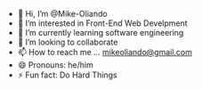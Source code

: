 - 👋 Hi, I’m @Mike-Oliando
- 👀 I’m interested in Front-End Web Develpment
- 🌱 I’m currently learning software engineering
- 💞️ I’m looking to collaborate
- 📫 How to reach me ... mikeoliando@gmail.com
- 😄 Pronouns: he/him
- ⚡ Fun fact: Do Hard Things

<!---
Eric-Oliando/Eric-Oliando is a ✨ special ✨ repository because its `README.md` (this file) appears on your GitHub profile.
You can click the Preview link to take a look at your changes.
--->

